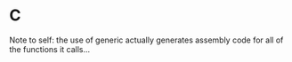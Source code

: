 # C

Note to self: the use of generic actually generates assembly code for all of the functions it calls...
